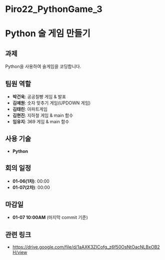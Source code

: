 # Piro22_PythonGame_3


# Python 술 게임 만들기

## 과제
Python을 사용하여 술게임을 코딩합니다.

## 팀원 역할
- **박건욱**: 공공칠빵 게임 & 발표
- **김예원**: 숫자 맞추기 게임(UPDOWN 게임)
- **김태린**: 아파트게임 
- **김현진**: 지하철 게임 & main 함수
- **임유지**: 369 게임 & main 함수

## 사용 기술
- **Python**

## 회의 일정
- **01-06(1차)**: 00:00
- **01-07(2차)**: 00:00

## 마감일
- **01-07 10:00AM** (마지막 commit 기준)

## 관련 링크
- https://drive.google.com/file/d/1aAXK3ZICofg_z6f50OsNtOacNLBxOB2H/view
